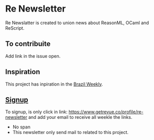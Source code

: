 # Re Newsletter

Re Newslatter is created to union news about ReasonML, OCaml and ReScript.

## To contribuite

Add link in the issue open.

## Inspiration

This project has inpiration in the [Brazil Weekly](https://github.com/braziljs/weekly).

## [Signup](https://www.getrevue.co/profile/re-newsletter)

To signup, is only click in link: https://www.getrevue.co/profile/re-newsletter and add your email to receive all weekle the links.

- No span
- This newsletter only send mail to related to this project.
